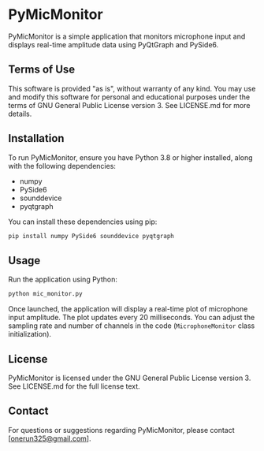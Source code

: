 # PyMicMonitor

PyMicMonitor is a simple application that monitors microphone input and displays real-time amplitude data using PyQtGraph and PySide6.

## Terms of Use

This software is provided "as is", without warranty of any kind. You may use and modify this software for personal and educational purposes under the terms of GNU General Public License version 3. See LICENSE.md for more details.

## Installation

To run PyMicMonitor, ensure you have Python 3.8 or higher installed, along with the following dependencies:

- numpy
- PySide6
- sounddevice
- pyqtgraph

You can install these dependencies using pip:

```bash
pip install numpy PySide6 sounddevice pyqtgraph
```

## Usage

Run the application using Python:

```bash
python mic_monitor.py
```

Once launched, the application will display a real-time plot of microphone input amplitude. The plot updates every 20 milliseconds. You can adjust the sampling rate and number of channels in the code (`MicrophoneMonitor` class initialization).

## License

PyMicMonitor is licensed under the GNU General Public License version 3. See LICENSE.md for the full license text.

## Contact

For questions or suggestions regarding PyMicMonitor, please contact [onerun325@gmail.com].